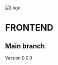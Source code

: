 ![Logo](https://github.com/user-attachments/assets/96226d2a-a4a7-42e6-80ee-b5de4f05fa69)

# FRONTEND
## Main branch

Version 0.0.0
